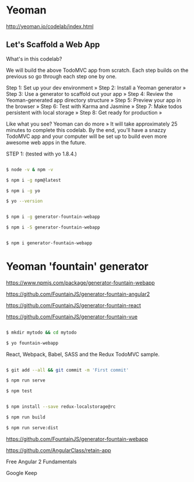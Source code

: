 # Yeoman  

http://yeoman.io/codelab/index.html


## Let's Scaffold a Web App  

What's in this codelab?

We will build the above TodoMVC app from scratch. Each step builds on the previous so go through each step one by one.

Step 1: Set up your dev environment »
Step 2: Install a Yeoman generator »
Step 3: Use a generator to scaffold out your app »
Step 4: Review the Yeoman-generated app directory structure »
Step 5: Preview your app in the browser »
Step 6: Test with Karma and Jasmine »
Step 7: Make todos persistent with local storage »
Step 8: Get ready for production »

Like what you see? Yeoman can do more »
It will take approximately 25 minutes to complete this codelab. By the end, you'll have a snazzy TodoMVC app and your computer will be set up to build even more awesome web apps in the future.





STEP 1: (tested with yo 1.8.4.)

```sh

$ node -v & npm -v

$ npm i -g npm@latest

$ npm i -g yo

$ yo --version

``` 



```sh

$ npm i -g generator-fountain-webapp

$ npm i -S generator-fountain-webapp


$ npm i generator-fountain-webapp

``` 

# Yeoman 'fountain' generator  

https://www.npmjs.com/package/generator-fountain-webapp

https://github.com/FountainJS/generator-fountain-angular2  

https://github.com/FountainJS/generator-fountain-react  

https://github.com/FountainJS/generator-fountain-vue  

```sh

$ mkdir mytodo && cd mytodo

$ yo fountain-webapp

``` 

React, Webpack, Babel, SASS and the Redux TodoMVC sample.

```sh

$ git add --all && git commit -m 'First commit'

$ npm run serve 

$ npm test  

``` 


```sh

$ npm install --save redux-localstorage@rc

$ npm run build

$ npm run serve:dist


``` 

https://github.com/FountainJS/generator-fountain-webapp




https://github.com/AngularClass/retain-app


Free Angular 2 Fundamentals

Google Keep




